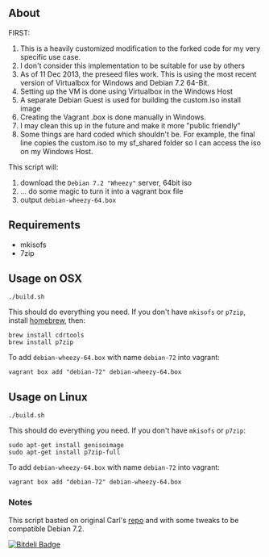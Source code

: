 ## About

FIRST:
 1. This is a heavily customized modification to the forked code for my very specific use case.
 2. I don't consider this implementation to be suitable for use by others
 3. As of 11 Dec 2013, the preseed files work.  This is using the most recent version of Virtualbox for Windows and Debian 7.2 64-Bit.
 4. Setting up the VM is done using Virtualbox in the Windows Host
 5. A separate Debian Guest is used for building the custom.iso install image
 6. Creating the Vagrant .box is done manually in Windows.
 7. I may clean this up in the future and make it more "public friendly"
 8. Some things are hard coded which shouldn't be.  For example, the final line copies the custom.iso to my sf_shared folder so I can access the iso on my Windows Host.

This script will:

 1. download the `Debian 7.2 "Wheezy"` server, 64bit iso
 2. ... do some magic to turn it into a vagrant box file
 3. output `debian-wheezy-64.box`

## Requirements

 * mkisofs
 * 7zip

## Usage on OSX

    ./build.sh

This should do everything you need. If you don't have `mkisofs` or `p7zip`, install [homebrew](http://mxcl.github.com/homebrew/), then:

    brew install cdrtools
    brew install p7zip

To add `debian-wheezy-64.box` with name `debian-72` into vagrant:

    vagrant box add "debian-72" debian-wheezy-64.box

## Usage on Linux

    ./build.sh

This should do everything you need. If you don't have `mkisofs` or `p7zip`:

    sudo apt-get install genisoimage
    sudo apt-get install p7zip-full

To add `debian-wheezy-64.box` with name `debian-72` into vagrant:

    vagrant box add "debian-72" debian-wheezy-64.box

### Notes

This script basted on original Carl's [repo](https://github.com/cal/vagrant-ubuntu-precise-64) and with some tweaks to be compatible Debian 7.2.

[![Bitdeli Badge](https://d2weczhvl823v0.cloudfront.net/dotzero/vagrant-debian-wheezy-64/trend.png)](https://bitdeli.com/free "Bitdeli Badge")
